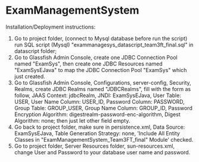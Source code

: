 # ExamManagementSystem

Installation/Deployment instructions:

1. Go to project folder, (connect to Mysql database before run the script) run SQL script (Mysql) "exammanagesys_datascript_team3ft_final.sql" in datascript folder;
2. Go to Glassfish Admin Console, create one JDBC Connection Pool named "ExamSys", 
   then create one JDBC Resources named "ExamSysEJava" to map the JDBC Connection Pool "ExamSys" which just created.
3. Go to Glassfish Admin Console, Configurations, server-config, Security, Realms, create JDBC Realms named "JDBCRealms",
   fill with the form as follow, JAAS Context: jdbcRealm, JNDI: ExamSysEJava, User Table: USER, User Name Column: USER_ID,
   Password Column: PASSWORD, Group Table: GROUP_USER, Group Name Column: GROUP_ID, 
   Password Encryption Algorithm: digestrealm-password-enc-algorithm, Digest Algorithm: none; then just let other field empty.
4. Go back to project folder, make sure in persistence.xml, Data Source: ExamSysEJava, Table Generation Strategy: none, 
   'Include All Entity Classes in "ExamManagementSystem_Team3FT_final" Module' checked.
5. Go to project folder, Server Resources folder, sun-resources.xml, change User and Password to your database user name and password.